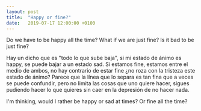 ```yaml
---
layout: post
title:  "Happy or fine?"
date:   2019-07-17 12:00:00 +0100
---
```


Do we have to be happy all the time? What if we are just fine? Is it bad to be just fine?

Hay un dicho que es "todo lo que sube baja", si mi estado de ánimo es happy, se puede bajar a un estado sad. Si estamos fine, estamos entre el medio de ambos, no hay contrario de estar fine ¿no roza con la tristeza este estado de ánimo? Parece que la línea que lo separa es tan fina que a veces se puede confundir, pero no limita las cosas que uno quiere hacer, sigues pudiendo hacer lo que quieres sin caer en la depresión de no hacer nada.

I'm thinking, would I rather be happy or sad at times? Or fine all the time?

